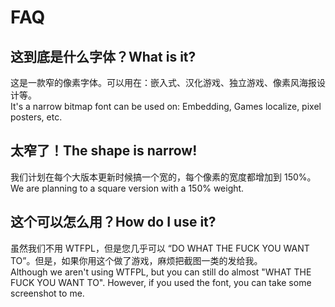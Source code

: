 # FAQ
## 这到底是什么字体？What is it?
这是一款窄的像素字体。可以用在：嵌入式、汉化游戏、独立游戏、像素风海报设计等。  
It's a narrow bitmap font can be used on: Embedding, Games localize, pixel posters, etc.
## 太窄了！The shape is narrow!
我们计划在每个大版本更新时候搞一个宽的，每个像素的宽度都增加到 150%。  
We are planning to a square version with a 150% weight.
## 这个可以怎么用？How do I use it?
虽然我们不用 WTFPL，但是您几乎可以 “DO WHAT THE FUCK YOU WANT TO”。但是，如果你用这个做了游戏，麻烦把截图一类的发给我。  
Although we aren't using WTFPL, but you can still do almost "WHAT THE FUCK YOU WANT TO". However, if you used the font, you can take some screenshot to me.
